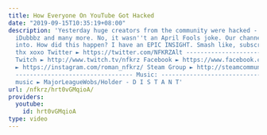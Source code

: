 ```yaml
---
title: How Everyone On YouTube Got Hacked
date: "2019-09-15T10:35:19+08:00"
description: 'Yesterday huge creators from the community were hacked - me, Pyro, H3H3,
  iDubbbz and many more. No, it wasn''t an April Fools joke. Our channels were broken
  into. How did this happen? I have an EPIC INSIGHT. Smash like, subscribe, comment
  thx xoxo Twitter ► https://twitter.com/NFKRZAlt ---------------------------------
  Twitch ► http://www.twitch.tv/nfkrz Facebook ► https://www.facebook.com/NFKRZ1 Instagram
  ► https://instagram.com/roman_nfkrz/ Steam Group ► http://steamcommunity.com/groups/nfkrzgroup
  --------------------------------- Music: --------------------------------- Outro
  music ► MajorLeagueWobs/Holder - D I S T A N T'
url: /nfkrz/hrt0vGMqioA/
providers:
  youtube:
    id: hrt0vGMqioA
type: video
---
```

